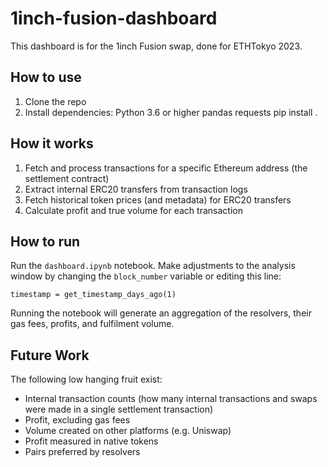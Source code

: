 # 1inch-fusion-dashboard

This dashboard is for the 1inch Fusion swap, done for ETHTokyo 2023.

## How to use

1. Clone the repo
1. Install dependencies:
    Python 3.6 or higher
    pandas
    requests
    pip install .


## How it works

1. Fetch and process transactions for a specific Ethereum address (the settlement contract)
1. Extract internal ERC20 transfers from transaction logs
1. Fetch historical token prices (and metadata) for ERC20 transfers
1. Calculate profit and true volume for each transaction

## How to run

Run the `dashboard.ipynb` notebook.
Make adjustments to the analysis window by changing the `block_number` variable or editing this line:

    timestamp = get_timestamp_days_ago(1)

Running the notebook will generate an aggregation of the resolvers, their gas fees, profits, and fulfilment volume.

## Future Work

The following low hanging fruit exist:

- Internal transaction counts (how many internal transactions and swaps were made in a single settlement transaction)
- Profit, excluding gas fees
- Volume created on other platforms (e.g. Uniswap)
- Profit measured in native tokens
- Pairs preferred by resolvers
